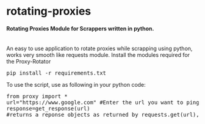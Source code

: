 # rotating-proxies
<h4>Rotating Proxies Module for Scrappers written in python.</h4><br/>
An easy to use application to rotate proxies while scrapping using python, works very smooth like requests module.
Install the modules required for the Proxy-Rotator
<pre>pip install -r requirements.txt</pre>

To use the script, use as following in your python code:
<pre>
from proxy import *
url="https://www.google.com" #Enter the url you want to ping
response=get_response(url)
#returns a reponse objects as returned by requests.get(url), you can use it in your scrapper
</pre>
